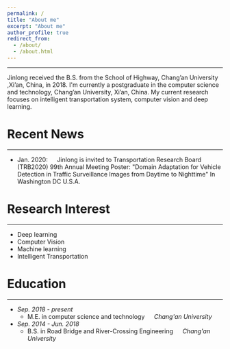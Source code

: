 ```yaml
---
permalink: /
title: "About me"
excerpt: "About me"
author_profile: true
redirect_from: 
  - /about/
  - /about.html
---
```

***
Jinlong received the B.S. from the School of Highway, Chang’an University ,Xi’an, China, in 2018. I'm currently a postgraduate in the computer science and technology, Chang’an University, Xi’an, China. My current research focuses on  intelligent transportation system, computer vision and deep learning.

Recent News
======
****
+ Jan. 2020: &emsp; Jinlong is invited to  Transportation Research Board (TRB2020) 99th Annual Meeting Poster: "Domain Adaptation for Vehicle Detection in Traffic Surveillance Images from Daytime to Nighttime" In Washington DC U.S.A.


Research Interest
======
***
+ Deep learning 
+ Computer Vision
+ Machine learning
+ Intelligent Transportation


Education
======
***
+ *Sep. 2018 - present* 
    + M.E. in computer science and technology &emsp;  *Chang'an University*
+ *Sep. 2014 - Jun. 2018* 
    + B.S. in Road Bridge and River-Crossing Engineering &emsp; *Chang'an University*
  



<!-- ![Chang'an University](/images/CHD.jpg) -->


<!-- ![me](/images/profile.png) -->

